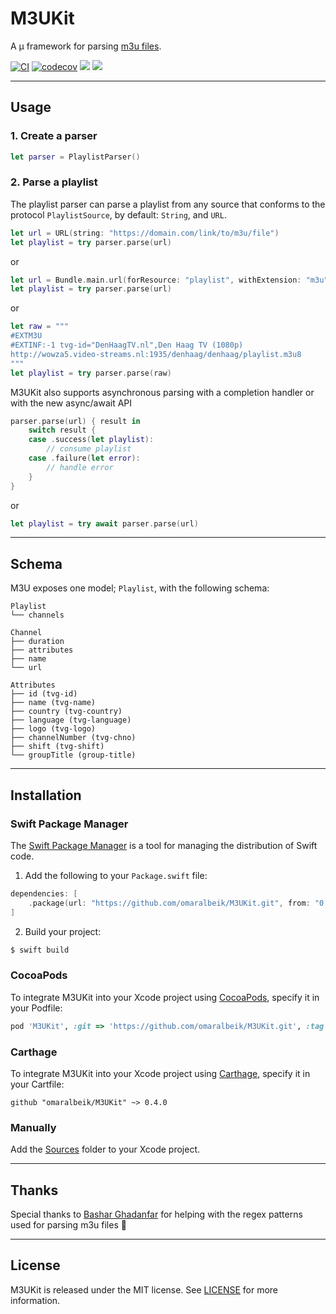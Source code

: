 # M3UKit

A µ framework for parsing [m3u files](https://en.wikipedia.org/wiki/M3U).

[![CI](https://github.com/omaralbeik/M3UKit/workflows/M3UKit/badge.svg)](https://github.com/omaralbeik/M3UKit/actions)
[![codecov](https://codecov.io/gh/omaralbeik/M3UKit/branch/main/graph/badge.svg?token=W42K82OT7M)](https://codecov.io/gh/omaralbeik/M3UKit)
[![](https://img.shields.io/endpoint?url=https%3A%2F%2Fswiftpackageindex.com%2Fapi%2Fpackages%2Fomaralbeik%2FM3UKit%2Fbadge%3Ftype%3Dswift-versions)](https://swiftpackageindex.com/omaralbeik/M3UKit)
[![](https://img.shields.io/endpoint?url=https%3A%2F%2Fswiftpackageindex.com%2Fapi%2Fpackages%2Fomaralbeik%2FM3UKit%2Fbadge%3Ftype%3Dplatforms)](https://swiftpackageindex.com/omaralbeik/M3UKit)

---

## Usage

### 1. Create a parser

```swift
let parser = PlaylistParser()
```

### 2. Parse a playlist

The playlist parser can parse a playlist from any source that conforms to the protocol `PlaylistSource`, by default: `String`, and `URL`.

```swift
let url = URL(string: "https://domain.com/link/to/m3u/file")
let playlist = try parser.parse(url)
```

or

```swift
let url = Bundle.main.url(forResource: "playlist", withExtension: "m3u")!
let playlist = try parser.parse(url)
```

or

```swift
let raw = """
#EXTM3U
#EXTINF:-1 tvg-id="DenHaagTV.nl",Den Haag TV (1080p)
http://wowza5.video-streams.nl:1935/denhaag/denhaag/playlist.m3u8
"""
let playlist = try parser.parse(raw)
```

M3UKit also supports asynchronous parsing with a completion handler or with the new async/await API

```swift
parser.parse(url) { result in
    switch result {
    case .success(let playlist):
        // consume playlist
    case .failure(let error):
        // handle error
    }
}
```

or

```swift
let playlist = try await parser.parse(url)
```

---

## Schema

M3U exposes one model; `Playlist`, with the following schema:

```
Playlist
└── channels
```

```
Channel
├── duration
├── attributes
├── name
└── url
```

```
Attributes
├── id (tvg-id)
├── name (tvg-name)
├── country (tvg-country)
├── language (tvg-language)
├── logo (tvg-logo)
├── channelNumber (tvg-chno)
├── shift (tvg-shift)
└── groupTitle (group-title)
```

---

## Installation

### Swift Package Manager

The [Swift Package Manager](https://swift.org/package-manager/) is a tool for managing the distribution of Swift code.

1. Add the following to your `Package.swift` file:

```swift
dependencies: [
    .package(url: "https://github.com/omaralbeik/M3UKit.git", from: "0.4.0")
]
```

2. Build your project:

```sh
$ swift build
```

### CocoaPods

To integrate M3UKit into your Xcode project using [CocoaPods](https://cocoapods.org), specify it in your Podfile:

```rb
pod 'M3UKit', :git => 'https://github.com/omaralbeik/M3UKit.git', :tag => '0.4.0'
```

### Carthage

To integrate M3UKit into your Xcode project using [Carthage](https://github.com/Carthage/Carthage), specify it in your Cartfile:

```
github "omaralbeik/M3UKit" ~> 0.4.0
```

### Manually

Add the [Sources](https://github.com/omaralbeik/M3UKit/tree/main/Sources) folder to your Xcode project.

---

## Thanks

Special thanks to [Bashar Ghadanfar](https://github.com/lionbytes) for helping with the regex patterns used for parsing m3u files 👏

---

## License

M3UKit is released under the MIT license. See [LICENSE](https://github.com/omaralbeik/M3UKit/blob/main/LICENSE) for more information.
